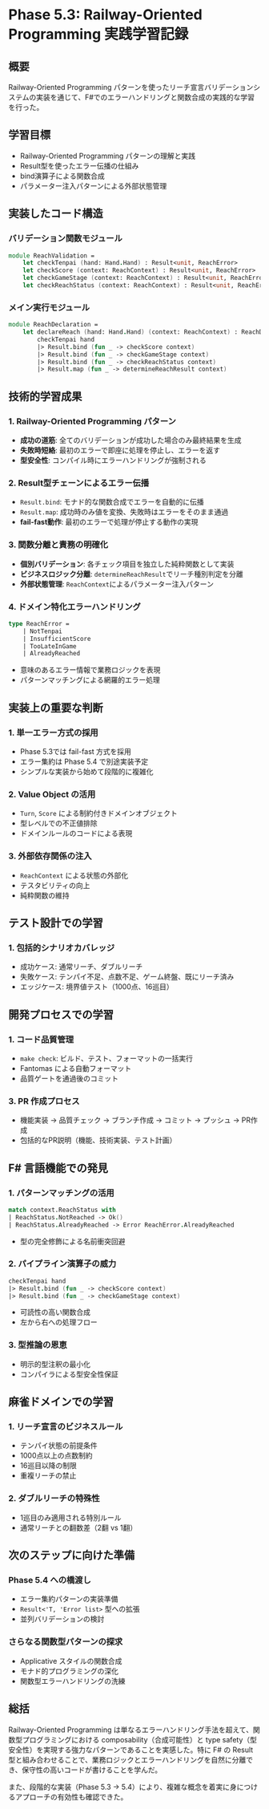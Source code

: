 # Phase 5.3: Railway-Oriented Programming 実践学習記録

## 概要
Railway-Oriented Programming パターンを使ったリーチ宣言バリデーションシステムの実装を通じて、F#でのエラーハンドリングと関数合成の実践的な学習を行った。

## 学習目標
- Railway-Oriented Programming パターンの理解と実践
- Result型を使ったエラー伝播の仕組み
- bind演算子による関数合成
- パラメーター注入パターンによる外部状態管理

## 実装したコード構造

### バリデーション関数モジュール
```fsharp
module ReachValidation =
    let checkTenpai (hand: Hand.Hand) : Result<unit, ReachError>
    let checkScore (context: ReachContext) : Result<unit, ReachError>  
    let checkGameStage (context: ReachContext) : Result<unit, ReachError>
    let checkReachStatus (context: ReachContext) : Result<unit, ReachError>
```

### メイン実行モジュール
```fsharp
module ReachDeclaration =
    let declareReach (hand: Hand.Hand) (context: ReachContext) : ReachDeclaration =
        checkTenpai hand
        |> Result.bind (fun _ -> checkScore context)
        |> Result.bind (fun _ -> checkGameStage context) 
        |> Result.bind (fun _ -> checkReachStatus context)
        |> Result.map (fun _ -> determineReachResult context)
```

## 技術的学習成果

### 1. Railway-Oriented Programming パターン
- **成功の道筋**: 全てのバリデーションが成功した場合のみ最終結果を生成
- **失敗時短絡**: 最初のエラーで即座に処理を停止し、エラーを返す
- **型安全性**: コンパイル時にエラーハンドリングが強制される

### 2. Result型チェーンによるエラー伝播
- `Result.bind`: モナド的な関数合成でエラーを自動的に伝播
- `Result.map`: 成功時のみ値を変換、失敗時はエラーをそのまま通過
- **fail-fast動作**: 最初のエラーで処理が停止する動作の実現

### 3. 関数分離と責務の明確化
- **個別バリデーション**: 各チェック項目を独立した純粋関数として実装
- **ビジネスロジック分離**: `determineReachResult`でリーチ種別判定を分離
- **外部状態管理**: `ReachContext`によるパラメーター注入パターン

### 4. ドメイン特化エラーハンドリング
```fsharp
type ReachError =
    | NotTenpai
    | InsufficientScore  
    | TooLateInGame
    | AlreadyReached
```
- 意味のあるエラー情報で業務ロジックを表現
- パターンマッチングによる網羅的エラー処理

## 実装上の重要な判断

### 1. 単一エラー方式の採用
- Phase 5.3では fail-fast 方式を採用
- エラー集約は Phase 5.4 で別途実装予定
- シンプルな実装から始めて段階的に複雑化

### 2. Value Object の活用
- `Turn`, `Score` による制約付きドメインオブジェクト
- 型レベルでの不正値排除
- ドメインルールのコードによる表現

### 3. 外部依存関係の注入
- `ReachContext` による状態の外部化
- テスタビリティの向上
- 純粋関数の維持

## テスト設計での学習

### 1. 包括的シナリオカバレッジ
- 成功ケース: 通常リーチ、ダブルリーチ
- 失敗ケース: テンパイ不足、点数不足、ゲーム終盤、既にリーチ済み
- エッジケース: 境界値テスト（1000点、16巡目）

## 開発プロセスでの学習

### 1. コード品質管理
- `make check`: ビルド、テスト、フォーマットの一括実行
- Fantomas による自動フォーマット
- 品質ゲートを通過後のコミット

### 3. PR 作成プロセス
- 機能実装 → 品質チェック → ブランチ作成 → コミット → プッシュ → PR作成
- 包括的なPR説明（機能、技術実装、テスト計画）

## F# 言語機能での発見

### 1. パターンマッチングの活用
```fsharp
match context.ReachStatus with
| ReachStatus.NotReached -> Ok()
| ReachStatus.AlreadyReached -> Error ReachError.AlreadyReached
```
- 型の完全修飾による名前衝突回避

### 2. パイプライン演算子の威力
```fsharp
checkTenpai hand
|> Result.bind (fun _ -> checkScore context)
|> Result.bind (fun _ -> checkGameStage context)
```
- 可読性の高い関数合成
- 左から右への処理フロー

### 3. 型推論の恩恵
- 明示的型注釈の最小化
- コンパイラによる型安全性保証

## 麻雀ドメインでの学習

### 1. リーチ宣言のビジネスルール
- テンパイ状態の前提条件
- 1000点以上の点数制約
- 16巡目以降の制限
- 重複リーチの禁止

### 2. ダブルリーチの特殊性
- 1巡目のみ適用される特別ルール
- 通常リーチとの翻数差（2翻 vs 1翻）

## 次のステップに向けた準備

### Phase 5.4 への橋渡し
- エラー集約パターンの実装準備
- `Result<'T, 'Error list>` 型への拡張
- 並列バリデーションの検討

### さらなる関数型パターンの探求
- Applicative スタイルの関数合成
- モナド的プログラミングの深化
- 関数型エラーハンドリングの洗練

## 総括

Railway-Oriented Programming は単なるエラーハンドリング手法を超えて、関数型プログラミングにおける composability（合成可能性）と type safety（型安全性）を実現する強力なパターンであることを実感した。特に F# の Result 型と組み合わせることで、業務ロジックとエラーハンドリングを自然に分離でき、保守性の高いコードが書けることを学んだ。

また、段階的な実装（Phase 5.3 → 5.4）により、複雑な概念を着実に身につけるアプローチの有効性も確認できた。